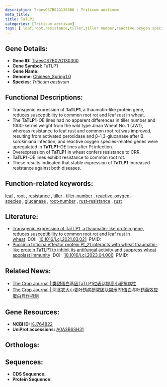 ```yaml
---
description: TraesCS7B02G130300 ; Triticum aestivum
meta_title:
title: TaTLP1
categories: [Triticum aestivum]
tags: [ leaf,root,resistance,tiller,tiller number,reactive oxygen species,glucanase,root number,rust resistance,rust ]
---
```


## Gene Details:
- **Gene ID:**	[TraesCS7B02G130300](https://ensembl.gramene.org/Triticum_aestivum/Gene/Summary?g=TraesCS7B02G130300)
- **Gene Symbol:** TaTLP1
- **Gene Name:** 
- **Genome:** [Chinese_Spring1.0](https://ensembl.gramene.org/Triticum_aestivum/Info/Index)
- **Species:** *Triticum aestivum*

## Functional Descriptions:
   - Transgenic expression of **TaTLP1**, a thaumatin-like protein gene, reduces susceptibility to common root rot and leaf rust in wheat.
   - The **TaTLP1**-OE lines had no apparent differences in tiller number and 1000-kernel weight from the wild type Jinan Wheat No. 1 (JW1), whereas resistance to leaf rust and common root rot was improved, resulting from activated peroxidase and β-1,3-glucanase after B. sorokiniana infection, and reactive oxygen species-related genes were upregulated in **TaTLP1**-OE lines after Pt infection.
   - Overexpression of **TaTLP1** in wheat confers resistance to CRR.
   - **TaTLP1**-OE lines exhibit resistance to common root rot.
   - These results indicated that stable expression of **TaTLP1** increased resistance against both diseases.

## Function-related keywords:
[leaf](/tags/leaf/)&nbsp;,&nbsp;[root](/tags/root/)&nbsp;,&nbsp;[resistance](/tags/resistance/)&nbsp;,&nbsp;[tiller](/tags/tiller/)&nbsp;,&nbsp;[tiller-number](/tags/tiller-number/)&nbsp;,&nbsp;[reactive-oxygen-species](/tags/reactive-oxygen-species/)&nbsp;,&nbsp;[glucanase](/tags/glucanase/)&nbsp;,&nbsp;[root-number](/tags/root-number/)&nbsp;,&nbsp;[rust-resistance](/tags/rust-resistance/)&nbsp;,&nbsp;[rust](/tags/rust/)

## Literature:
   - [Transgenic expression of TaTLP1, a thaumatin-like protein gene, reduces susceptibility to common root rot and leaf rust in wheat]( https://www.sciencedirect.com/science/article/pii/S2214514121000891?via%3Dihub)&nbsp;&nbsp;DOI:&nbsp;&nbsp;[10.1016/j.cj.2021.03.021](https://www.sciencedirect.com/science/article/pii/S2214514121000891?via%3Dihub)&nbsp;&nbsp;PMID:&nbsp;&nbsp;[](https://pubmed.ncbi.nlm.nih.gov//)
   - [Puccinia triticina effector protein Pt_21 interacts with wheat thaumatin-like protein TaTLP1 to inhibit its antifungal activity and suppress wheat apoplast immunity]( https://www.sciencedirect.com/science/article/pii/S2214514123000569)&nbsp;&nbsp;DOI:&nbsp;&nbsp;[10.1016/j.cj.2023.04.006](https://www.sciencedirect.com/science/article/pii/S2214514123000569)&nbsp;&nbsp;PMID:&nbsp;&nbsp;[](https://pubmed.ncbi.nlm.nih.gov//)

## Related News:
   - [The Crop Journal | 类甜蛋白基因TaTLP1过表达提高小麦抗病性](https://mp.weixin.qq.com/s?__biz=Mzg3MDEwNDEyMg==&mid=2247514293&idx=4&sn=19b0fe3074ccf16b5698f8a746643080&chksm=ce9015e0f9e79cf66cecbc70bcb951cbb5ade012424b4f7a4a919db811e6c514174b35680502&scene=27#wechat_redirect)
   - [The Crop Journal | 河北农大小麦叶锈病研究团队揭示PR蛋白与叶锈菌效应蛋白互作机制](https://mp.weixin.qq.com/s?__biz=Mzg3MDEwNDEyMg==&mid=2247551438&idx=5&sn=ef9f2e0a929a067bdb415db4fee84118&chksm=07bc483d89f3e06a89c77f2212fa37db7625327202b38939ea9c1596e6a3cabb3d99be80ffdb&scene=27#wechat_redirect)

## Gene Resources:
- **NCBI ID:**  [KJ764822](https://www.ncbi.nlm.nih.gov/gene/?term=KJ764822)
- **UniProt accessions:** [A0A3B6SH31](https://www.uniprot.org/uniprotkb/A0A3B6SH31/entry)

## Orthologs:

## Sequences:
- **CDS Sequence:**
- **Protein Sequence:**

